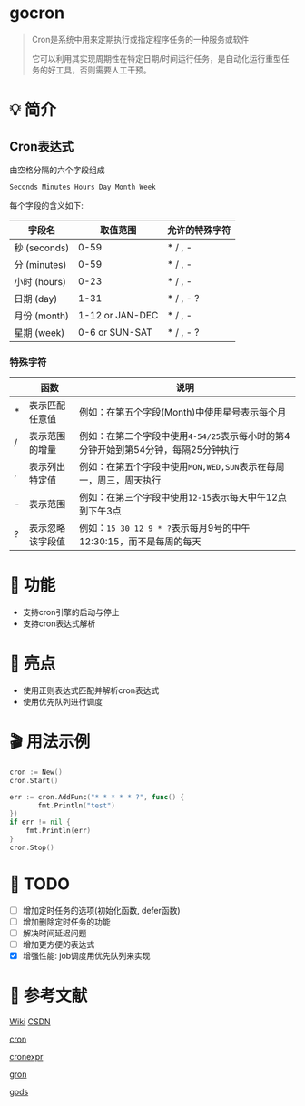 # gocron

> Cron是系统中用来定期执行或指定程序任务的一种服务或软件
>
> 它可以利用其实现周期性在特定日期/时间运行任务，是自动化运行重型任务的好工具，否则需要人工干预。

# 💡  简介

## Cron表达式

由空格分隔的六个字段组成

```xml
Seconds Minutes Hours Day Month Week
```

每个字段的含义如下:

| 字段名       | 取值范围        | 允许的特殊字符        |
| ------------ | --------------- | --------------------- |
| 秒 (seconds) | 0-59            | *    /    ,    -      |
| 分 (minutes) | 0-59            | *    /    ,    -      |
| 小时 (hours) | 0-23            | *    /    ,    -      |
| 日期 (day)   | 1-31            | *    /    ,    -    ? |
| 月份 (month) | 1-12 or JAN-DEC | *    /    ,    -      |
| 星期 (week)  | 0-6 or SUN-SAT  | *    /    ,    -    ? |

### 特殊字符

|      | 函数             | 说明                                                         |
| ---- | ---------------- | ------------------------------------------------------------ |
| *    | 表示匹配任意值   | 例如：在第五个字段(Month)中使用星号表示每个月                |
| /    | 表示范围的增量   | 例如：在第二个字段中使用`4-54/25`表示每小时的第4分钟开始到第54分钟，每隔25分钟执行 |
| ,    | 表示列出特定值   | 例如：在第五个字段中使用`MON,WED,SUN`表示在每周一，周三，周天执行 |
| -    | 表示范围         | 例如：在第三个字段中使用`12-15`表示每天中午12点到下午3点     |
| ?    | 表示忽略该字段值 | 例如：`15 30 12 9 * ?`表示每月9号的中午12:30:15，而不是每周的每天 |

# 🚀 功能

- 支持cron引擎的启动与停止
- 支持cron表达式解析

# 🌟 亮点

- 使用正则表达式匹配并解析cron表达式
- 使用优先队列进行调度

# 🎬 用法示例

```go
cron := New()
cron.Start()

err := cron.AddFunc("* * * * * ?", func() {
       fmt.Println("test")
})
if err != nil {
	fmt.Println(err)
}
cron.Stop()
```

# 📌 TODO

- [ ] 增加定时任务的选项(初始化函数, defer函数)
- [ ] 增加删除定时任务的功能
- [ ] 解决时间延迟问题
- [ ] 增加更方便的表达式
- [x] 增强性能: job调度用优先队列来实现

# 📔 参考文献

[Wiki](https://en.wikipedia.org/wiki/Cron) [CSDN](https://blog.csdn.net/darjun/article/details/106982893?ops_request_misc=%257B%2522request%255Fid%2522%253A%2522165820597916782350889519%2522%252C%2522scm%2522%253A%252220140713.130102334.pc%255Fall.%2522%257D&request_id=165820597916782350889519&biz_id=0&utm_medium=distribute.pc_search_result.none-task-blog-2~all~first_rank_ecpm_v1~pc_rank_34-15-106982893-null-null.142^v32^pc_rank_34,185^v2^control&utm_term=go%20cron&spm=1018.2226.3001.4187)

[cron](https://github.com/robfig/cron)

[cronexpr](https://github.com/gorhill/cronexpr)

[gron](https://github.com/roylee0704/gron)

[gods](https://github.com/emirpasic/gods)
